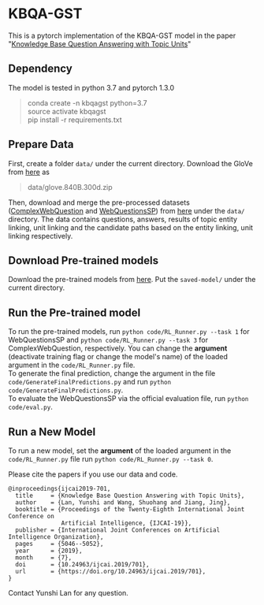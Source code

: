 # KBQA-GST 
This is a pytorch implementation of the KBQA-GST model in the paper "[Knowledge Base Question Answering with Topic Units](https://doi.org/10.24963/ijcai.2019/701)"

## Dependency 
The model is tested in python 3.7 and pytorch 1.3.0
> conda create -n kbqagst python=3.7\
> source activate kbqagst\
> pip install -r requirements.txt

## Prepare Data
First, create a folder `data/` under the current directory. Download the GloVe from [here](https://nlp.stanford.edu/projects/glove/) as
>data/glove.840B.300d.zip

Then, download and merge the pre-processed datasets ([ComplexWebQuestion](https://www.tau-nlp.org/compwebq) and [WebQuestionsSP](https://www.microsoft.com/en-us/download/details.aspx?id=52763)) from [here](https://drive.google.com/drive/folders/18H2JXDFPWfe4WeSXVpf1lUxdpraB2OvW?usp=sharing) under the `data/` directory. The data contains questions, answers, results of topic entity linking, unit linking and the candidate paths based on the entity linking, unit linking respectively.

## Download Pre-trained models
Download the pre-trained models from [here](https://drive.google.com/drive/folders/1wO_1UCBKv1CsO9YoxV5QJAWl1phTvTH7?usp=sharing). Put the `saved-model/` under the current directory.

## Run the Pre-trained model
To run the pre-trained models, run `python code/RL_Runner.py --task 1` for WebQuestionsSP and `python code/RL_Runner.py --task 3` for ComplexWebQuestion, respectively. You can change the **argument** (deactivate training flag or change the model's name) of the loaded argument in the `code/RL_Runner.py` file. \
To generate the final prediction, change the argument in the file `code/GenerateFinalPredictions.py` and run `python code/GenerateFinalPredictions.py`.\
To evaluate the WebQuestionsSP via the official evaluation file, run `python code/eval.py`.

## Run a New Model
To run a new model, set the **argument** of the loaded argument in the `code/RL_Runner.py` file run `python code/RL_Runner.py --task 0`.

Please cite the papers if you use our data and code.
```
@inproceedings{ijcai2019-701,
  title     = {Knowledge Base Question Answering with Topic Units},
  author    = {Lan, Yunshi and Wang, Shuohang and Jiang, Jing},
  booktitle = {Proceedings of the Twenty-Eighth International Joint Conference on
               Artificial Intelligence, {IJCAI-19}},
  publisher = {International Joint Conferences on Artificial Intelligence Organization},             
  pages     = {5046--5052},
  year      = {2019},
  month     = {7},
  doi       = {10.24963/ijcai.2019/701},
  url       = {https://doi.org/10.24963/ijcai.2019/701},
}
```
Contact Yunshi Lan for any question.

